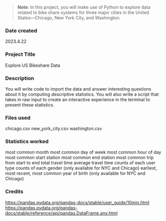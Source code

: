 >**Note**: In this project, you will make use of Python to explore data related to bike share systems for three major cities in the United States—Chicago, New York City, and Washington. 

### Date created
2023.4.22

### Project Title
Explore US Bikeshare Data

### Description
You will write code to import the data and answer interesting questions about it by computing descriptive statistics. You will also write a script that takes in raw input to create an interactive experience in the terminal to present these statistics.

### Files used
chicago.csv
new_york_city.csv
washington.csv

### Statistics worked
most common month
most common day of week
most common hour of day
most common start station
most common end station
most common trip from start to end
total travel time
average travel time
counts of each user type
counts of each gender (only available for NYC and Chicago)
earliest, most recent, most common year of birth (only available for NYC and Chicago)

### Credits
https://pandas.pydata.org/pandas-docs/stable/user_guide/10min.html
https://pandas.pydata.org/pandas-docs/stable/reference/api/pandas.DataFrame.any.html


